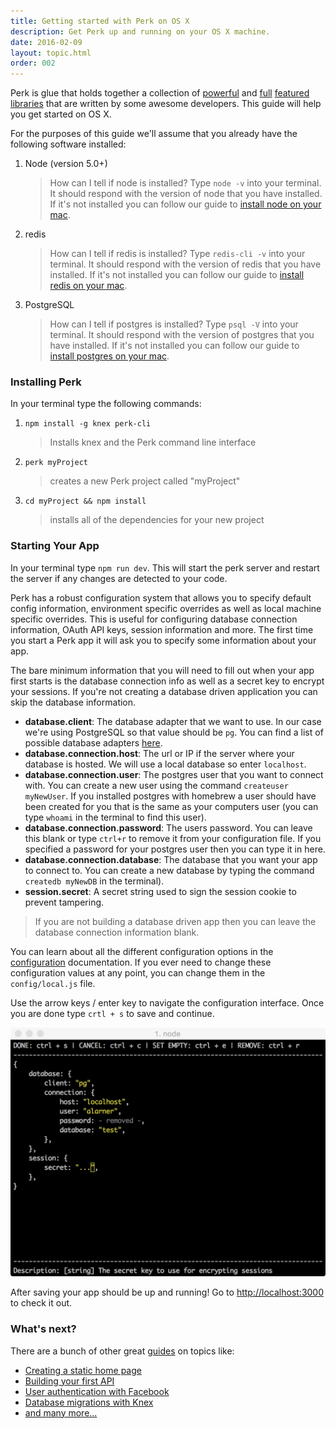 ```yaml
---
title: Getting started with Perk on OS X
description: Get Perk up and running on your OS X machine.
date: 2016-02-09
layout: topic.html
order: 002
---
```


Perk is glue that holds together a collection of [powerful](http://passportjs.org/) and [full](http://knexjs.org/) [featured](http://expressjs.com/) [libraries](http://redis.io/) that are written by some awesome developers. This guide will help you get started on OS X.

For the purposes of this guide we'll assume that you already have the following software installed:

1. Node (version 5.0+)
	> How can I tell if node is installed? Type `node -v` into your terminal. It should respond with the version of node that you have installed. If it's not installed you can follow our guide to [install node on your mac](/guides/install-node-redis-and-postgres-on-your-mac.html).
1. redis
	> How can I tell if redis is installed? Type `redis-cli -v` into your terminal. It should respond with the version of redis that you have installed. If it's not installed you can follow our guide to [install redis on your mac](/guides/install-node-redis-and-postgres-on-your-mac.html).
1. PostgreSQL
	> How can I tell if postgres is installed? Type `psql -V` into your terminal. It should respond with the version of postgres that you have installed. If it's not installed you can follow our guide to [install postgres on your mac](/guides/install-node-redis-and-postgres-on-your-mac.html).

### Installing Perk

In your terminal type the following commands:

1. `npm install -g knex perk-cli`
	
	> Installs knex and the Perk command line interface

1. `perk myProject`

	> creates a new Perk project called "myProject"

1. `cd myProject && npm install`

	> installs all of the dependencies for your new project

### Starting Your App

In your terminal type `npm run dev`. This will start the perk server and restart the server if any changes are detected to your code.

Perk has a robust configuration system that allows you to specify default config information, environment specific overrides as well as local machine specific overrides. This is useful for configuring database connection information, OAuth API keys, session information and more. The first time you start a Perk app it will ask you to specify some information about your app.

The bare minimum information that you will need to fill out when your app first starts is the database connection info as well as a secret key to encrypt your sessions. If you're not creating a database driven application you can skip the database information.

* **database.client**: The database adapter that we want to use. In our case we're using PostgreSQL so that value should be `pg`. You can find a list of possible database adapters [here](http://knexjs.org/#Installation-node).
* **database.connection.host**: The url or IP if the server where your database is hosted. We will use a local database so enter `localhost`.
* **database.connection.user**: The postgres user that you want to connect with. You can create a new user using the command `createuser myNewUser`. If you installed postgres with homebrew a user should have been created for you that is the same as your computers user (you can type `whoami` in the terminal to find this user).
* **database.connection.password**: The users password. You can leave this blank or type `ctrl+r` to remove it from your configuration file. If you specified a password for your postgres user then you can type it in here.
* **database.connection.database**: The database that you want your app to connect to. You can create a new database by typing the command `createdb myNewDB` in the terminal).
* **session.secret**: A secret string used to sign the session cookie to prevent tampering.

> If you are not building a database driven app then you can leave the database connection information blank.

You can learn about all the different configuration options in the [configuration](/docs/configuration.html) documentation. If you ever need to change these configuration values at any point, you can change them in the `config/local.js` file.

Use the arrow keys / enter key to navigate the configuration interface. Once you are done type `crtl + s` to save and continue.

![config screenshot](/assets/images/guides/getting-started/config-template.jpg)

After saving your app should be up and running! Go to [http://localhost:3000](http://localhost:3000) to check it out.

### What's next?

There are a bunch of other great [guides](/guides) on topics like:

* [Creating a static home page](/guides/creating-a-static-home-page.html)
* [Building your first API](/guides/building-your-first-api.html)
* [User authentication with Facebook](/guides/user-auth-with-facebook.html)
* [Database migrations with Knex](/guides/database-migrations-with-knex.html)
* [and many more...](/guides)